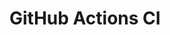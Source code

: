# GitHub Actions CI
































































































































































































































































































































































































































































































































































































































































































































































































































































































































































































































































































































































































































































































































































































































































































































































































































































